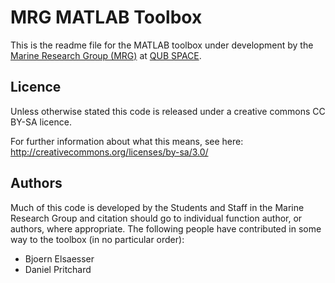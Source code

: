 # MRG MATLAB Toolbox
This is the readme file for the MATLAB toolbox under development by the [Marine Research Group (MRG)][mrg] at [QUB SPACE][space].

## Licence
Unless otherwise stated this code is released under a creative commons CC BY-SA licence. 

For further information about what this means, see here:
http://creativecommons.org/licenses/by-sa/3.0/

## Authors
Much of this code is developed by the Students and Staff in the Marine Research Group and citation should go to individual function author, or authors, where appropriate. The following people have contributed in some way to the toolbox (in no particular order):

- Bjoern Elsaesser
- Daniel Pritchard

[mrg]: http://www.qub.ac.uk/research-centres/eerc/
[space]: http://www.qub.ac.uk/schools/SchoolofPlanningArchitectureandCivilEngineering/

